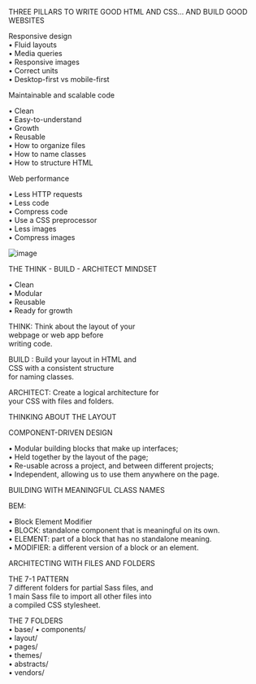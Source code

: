 THREE PILLARS TO WRITE GOOD HTML AND CSS... AND BUILD GOOD WEBSITES                                                                                                                  

Responsive design                                                                                                                                                                      
• Fluid layouts                                                                                                                                                                                                                                                                                                                                                      
• Media queries                                                                                                                                                                                                  
• Responsive images                                                                                                                                                              
• Correct units                                                  
• Desktop-first vs mobile-first                                                                      

Maintainable and scalable code                                               
                       
• Clean                           
• Easy-to-understand               
• Growth                       
• Reusable                    
• How to organize files             
• How to name classes                
• How to structure HTML              
                    
Web performance            
                     
• Less HTTP requests             
• Less code          
• Compress code                    
• Use a CSS preprocessor                      
• Less images                        
• Compress images          

![image](https://user-images.githubusercontent.com/67548714/89860763-686de580-dbce-11ea-920f-90c649de7662.png)
                            
THE THINK - BUILD - ARCHITECT MINDSET                 
                     
• Clean            
• Modular         
• Reusable                
• Ready for growth                 
                                             
THINK: Think about the layout of your                    
webpage or web app before                     
writing code.                 
                                             
BUILD : Build your layout in HTML and                           
CSS with a consistent structure                               
for naming classes.                                      
                                                  
ARCHITECT: Create a logical architecture for                          
your CSS with files and folders.                    
                            
THINKING ABOUT THE LAYOUT                       
                                         
COMPONENT-DRIVEN DESIGN                                
                                                                  
• Modular building blocks that make up interfaces;                                             
• Held together by the layout of the page;                                            
• Re-usable across a project, and between different projects;                                           
• Independent, allowing us to use them anywhere on the page.                                          
                                                  
BUILDING WITH MEANINGFUL CLASS NAMES                                
                        
BEM:              
                             
• Block Element Modifier                                               
• BLOCK: standalone component that is meaningful on its own.                     
• ELEMENT: part of a block that has no standalone meaning.                    
• MODIFIER: a different version of a block or an element.                   
                                                    
ARCHITECTING WITH FILES AND FOLDERS                         
                      
THE 7-1 PATTERN                                                   
7 different folders for partial Sass files, and       
1 main Sass file to import all other files into     
a compiled CSS stylesheet.      
                    
THE 7 FOLDERS       
• base/ 
• components/     
• layout/   
• pages/    
• themes/     
• abstracts/    
• vendors/    
    
    
